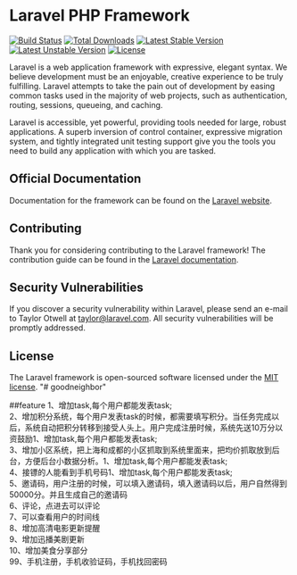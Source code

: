 # Laravel PHP Framework

[![Build Status](https://travis-ci.org/laravel/framework.svg)](https://travis-ci.org/laravel/framework)
[![Total Downloads](https://poser.pugx.org/laravel/framework/d/total.svg)](https://packagist.org/packages/laravel/framework)
[![Latest Stable Version](https://poser.pugx.org/laravel/framework/v/stable.svg)](https://packagist.org/packages/laravel/framework)
[![Latest Unstable Version](https://poser.pugx.org/laravel/framework/v/unstable.svg)](https://packagist.org/packages/laravel/framework)
[![License](https://poser.pugx.org/laravel/framework/license.svg)](https://packagist.org/packages/laravel/framework)

Laravel is a web application framework with expressive, elegant syntax. We believe development must be an enjoyable, creative experience to be truly fulfilling. Laravel attempts to take the pain out of development by easing common tasks used in the majority of web projects, such as authentication, routing, sessions, queueing, and caching.

Laravel is accessible, yet powerful, providing tools needed for large, robust applications. A superb inversion of control container, expressive migration system, and tightly integrated unit testing support give you the tools you need to build any application with which you are tasked.

## Official Documentation

Documentation for the framework can be found on the [Laravel website](http://laravel.com/docs).

## Contributing

Thank you for considering contributing to the Laravel framework! The contribution guide can be found in the [Laravel documentation](http://laravel.com/docs/contributions).

## Security Vulnerabilities

If you discover a security vulnerability within Laravel, please send an e-mail to Taylor Otwell at taylor@laravel.com. All security vulnerabilities will be promptly addressed.

## License

The Laravel framework is open-sourced software licensed under the [MIT license](http://opensource.org/licenses/MIT).
"# goodneighbor"

##feature
1、增加task,每个用户都能发表task;<br/>
2、增加积分系统，每个用户发表task的时候，都需要填写积分。当任务完成以后，系统自动把积分转移到接受人头上。用户完成注册时候，系统先送10万分以资鼓励1、增加task,每个用户都能发表task;<br/>
3、增加小区系统，把上海和成都的小区抓取到系统里面来，把均价抓取放到后台，方便后台小数据分析。1、增加task,每个用户都能发表task;<br/>
4、接镖的人能看到手机号码1、增加task,每个用户都能发表task;<br/>
5、邀请码，用户注册的时候，可以填入邀请码，填入邀请码以后，用户自然得到50000分。并且生成自己的邀请码<br/>
6、评论，点进去可以评论<br/>
7、可以查看用户的时间线<br/>
8、增加高清电影更新提醒<br/>
9、增加迅播美剧更新<br/>
10、增加美食分享部分<br/>
99、手机注册，手机收验证码，手机找回密码<br/>